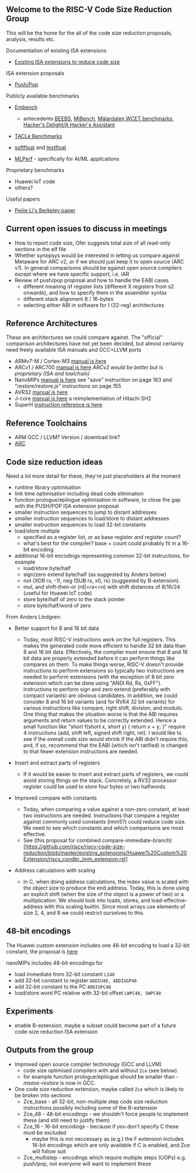Welcome to the RISC-V Code Size Reduction Group
------------------------------------------------

This will be the home for the all of the code size reduction proposals, analysis, results etc.

Documentation of existing ISA extensions
- [Existing ISA extensions to reduce code size](https://github.com/riscv/riscv-code-size-reduction/blob/master/existing_extensions/README.md)

ISA extension proposals
- [Push/Pop](https://github.com/riscv/riscv-code-size-reduction/blob/master/ISA%20proposals/Huawei/riscv_push_pop_extension_RV32_RV64.adoc)

Publicly available benchmarks
- [Embench](https://github.com/embench/embench-iot)

  - antecedents [BEEBS](https://github.com/mageec/beebs), [MiBench](http://vhosts.eecs.umich.edu/mibench/), [Mälardalen WCET benchmarks](https://drops.dagstuhl.de/opus/volltexte/2010/2833/pdf/15.pdf), [Hacker's Delight/A Hacker's Assistant](https://en.wikipedia.org/wiki/Hacker%27s_Delight)

- [TACLe Benchmarks](http://www.tacle.eu/)
- [softfloat](http://www.jhauser.us/arithmetic/SoftFloat.html) and [testfloat](http://www.jhauser.us/arithmetic/TestFloat.html)
- [MLPerf](https://mlperf.org/) - specifically for AI/ML applications

Proprietary benchmarks
- Huawei IoT code
- others?

Useful papers
- [Peijie Li's Berkeley paper](https://www2.eecs.berkeley.edu/Pubs/TechRpts/2019/EECS-2019-107.pdf)

Current open issues to discuss in meetings
------------------------------------------

- How to report code size, Ofer suggests total size of all read-only sections in the elf file
- Whether synopsys would be interested in letting us compare against Metaware for ARC v2, or if we should just keep it to open source (ARC v1). In general comparisons should be against open source compilers except where we have specific support, i.e. IAR
- Review of push/pop proposal and how to handle the EABI cases
  - different meaning of register lists (different X registers from s2 onwards), and how to specify them in the assembler syntax
  - different stack alignment 8 / 16-bytes
  - selecting either ABI in software for I (32-reg) architectures
  
Reference Architectures
-----------------------

These are architectures we could compare against. The "official" comparison architectures have not yet been decided, but almost certainly need freely available ISA manuals and GCC+LLVM ports

- ARMv7-M / Cortex-M3 [manual is here](https://developer.arm.com/documentation/ddi0403/ed/)
- ARCv1 / ARC700 [manual is here](http://me.bios.io/images/d/dd/ARCompactISA_ProgrammersReference.pdf) _ARCv2 would be better but is proprietary (ISA and toolchain)_
- NanoMIPs [manual is here](https://s3-eu-west-1.amazonaws.com/downloads-mips/I7200/I7200+product+launch/MIPS_nanomips32_ISA_TRM_01_01_MD01247.pdf) see "save" instruction on page 163 and "restore/restore.js" instructions on page 155
- AVR32 [manual is here](http://ww1.microchip.com/downloads/en/DeviceDoc/doc32000.pdf)
- J-core [manual is here](https://j-core.org/) a reimplementation of Hitachi SH2 
- SuperH [instruction reference is here](http://www.shared-ptr.com/sh_insns.html)

Reference Toolchains
--------------------

- ARM GCC / LLVM? Version / download link?
- [ARC](https://github.com/foss-for-synopsys-dwc-arc-processors/toolchain/releases)

Code size reduction ideas
-------------------------

Need a lot more detail for these, they're just placeholders at the moment

- runtime library optimisation
- link time optimisation including dead code elimination
- function prologue/epilogue optimisation in software, to close the gap with the PUSH/POP ISA extension proposal
- smaller instruction sequences to jump to distant addresses
- smaller instruction sequences to load/store to distant addresses
- smaller instruction sequences to load 32-bit constants
- load/store multiple
  - specified as a register list, or as base register and register count?
  - what's best for the compiler? base + count could probably fit in a 16-bit encoding
- additional 16-bit encodings representing common 32-bit instructions, for example
  - load/store byte/half
  - sign/zero extend byte/half (as suggested by Anders below)
  - not (XOR rs, -1), neg (SUB rs, x0, rs) (suggested by B-extension).
  - mul, and shift-then-or (rd|=ra<<n) with shift distances of 8/16/24 (useful for Huawei IoT code)
  - store byte/half of zero to the stack pointer
  - store byte/half/word of zero

From Anders Lindgren:

- Better support for 8 and 16 bit data
	
  - Today, most RISC-V instructions work on the full registers. This makes the generated code more efficient to handle 32 bit data than 8 and 16 bit data. Effectively, the compiler must ensure that 8 and 16 bit data are properly extended before it can perform things like compares on them. To make things worse, RISC-V doesn't provide instructions to perform extensions so typically two instructions are needed to perform extensions (with the exception of 8 bit zero extension which can be done using "ANDI Rd, Rs, 0xFF"). Instructions to perform sign and zero extend (preferably with compact variants) are obvious candidates. In addition, we could consider 8 and 16 bit variants (and for RV64 32 bit variants) for various instructions like compare, right shift, division, and modulo. One thing that makes the situation worse is that the ABI requires arguments and return values to be correctly extended. Hence a small function like "short f(short x, short y) { return x + y; }" require 4 instructions (add, shift left, signed shift right, ret). I would like to see if the overall code size would shrink if the ABI didn't require this, and, if so, recommend that the EABI (which isn't ratified) is changed to that fewer extension instructions are needed.

- Insert and extract parts of registers

  - If it would be easier to insert and extract parts of registers, we could avoid storing things on the stack. Concretely, a RV32 processor register could be used to store four bytes or two halfwords.

- Improved compare with constants

  - Today, when comparing a value against a non-zero constant, at least two instructions are needed. Instructions that compare a register against commonly used constants (imm5?) could reduce code size. We need to see which constants and which comparisons are most effective.
   - See (this proposal for combined compare-immediate-branch)[https://github.com/riscv/riscv-code-size-reduction/blob/master/existing_extensions/Huawei%20Custom%20Extension/riscv_condbr_imm_extension.rst]

- Address calculations with scaling

  - In C, when doing address calculations, the index value is scaled with the object size to produce the end address. Today, this is done using an explicit shift (when the size of the object is a power of two) or a multiplication. We should look into loads, stores, and load-effective-address with this scaling builtin. Since most arrays use elements of size 2, 4, and 8 we could restrict ourselves to this.

48-bit encodings
----------------

The Huawei custom extension includes one 48-bit encoding to load a 32-bit constant, the proposal is [here](https://github.com/riscv/riscv-code-size-reduction/blob/master/existing_extensions/Huawei%20Custom%20Extension/riscv_LLI_extension.rst)

nanoMIPs includes 48-bit encodings for
- load immediate from 32-bit constant `LI48`
- add 32-bit constant to register `ADDIU48, ADDIUGP48`
- add 32-bit constant to the PC `ADDIUPC48`
- load/store word PC relative with 32-bit offset `LWPC48, SWPC48`



Experiments
-----------

- enable B-extension, maybe a subset could become part of a future code-size reduction ISA extension

Outputs from the group
----------------------

- Improved open source compiler technology (GCC and LLVM)
  - code size optimised compilers with and without `Zce` (see below)
  - for example function prologue/epilogue should be smaller than _-msave-restore_ is now in GCC. 
- One code size reduction extension, maybe called `Zce` which is likely to be broken into sections
  - Zce_base - all 32-bit, non-multiple step code size reduction instructions possibly including some of the B-extension
  - Zce_48 - 48-bit encodings - we shouldn't force people to implement these (and still need to justify them)
  - Zce_16 - 16-bit encodings - because if you don't specify C these must be excluded
    - maybe this is not neccessary as (e.g.) the F extension includes 16-bit encodings which are only available if C is enabled, and Zce will follow suit
  - Zce_multistep - encodings which require multiple steps (UOPs) e.g. push/pop, not everyone will want to implement these






